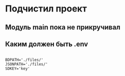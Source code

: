 # Подчистил проект

## Модуль main пока не прикручивал


## Каким должен быть .env
<code>
BDPATH='./files/'
JSONPATH='./files/'
SDKEY='key'
</code>